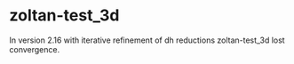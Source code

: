 # zoltan-test_3d

In version 2.16 with iterative refinement of dh reductions
zoltan-test_3d lost convergence.
